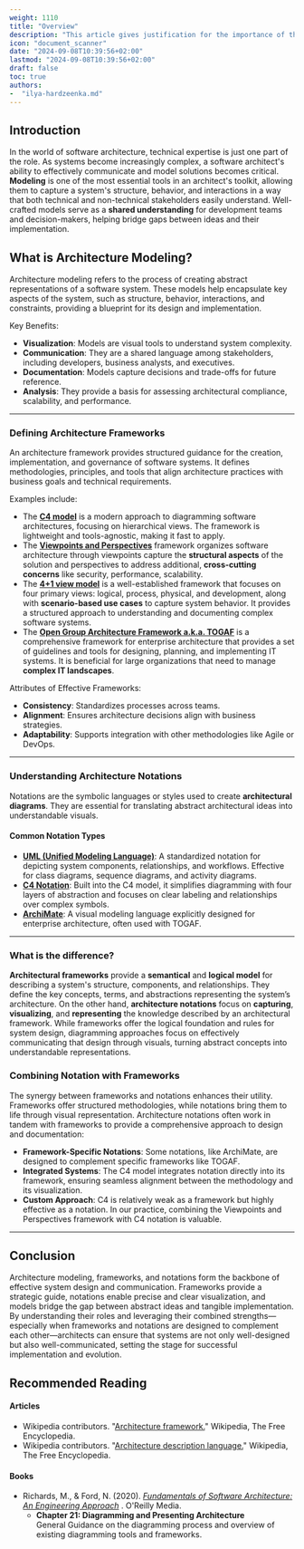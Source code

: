 ```yaml
---
weight: 1110
title: "Overview"
description: "This article gives justification for the importance of the skills listed in the chapter."
icon: "document_scanner"
date: "2024-09-08T10:39:56+02:00"
lastmod: "2024-09-08T10:39:56+02:00"
draft: false
toc: true
authors:
-  "ilya-hardzeenka.md"
---
```


## Introduction

In the world of software architecture, technical expertise is just one part of the role. As systems become increasingly complex, a software architect's ability
to effectively communicate and model solutions becomes critical. **Modeling** is one of the most essential tools in an architect's toolkit, allowing them to capture a system's structure, behavior, and interactions in a way that both technical and non-technical stakeholders easily understand. Well-crafted models serve as a **shared understanding** for development teams and decision-makers, helping bridge gaps between ideas and their implementation.

## What is Architecture Modeling?

Architecture modeling refers to the process of creating abstract representations of a software system. These models help encapsulate key aspects of the system, such as structure, behavior, interactions, and constraints, providing a blueprint for its design and implementation.

Key Benefits:

* **Visualization**: Models are visual tools to understand system complexity.
* **Communication**: They are a shared language among stakeholders, including developers, business analysts, and executives.
* **Documentation**: Models capture decisions and trade-offs for future reference.
* **Analysis**: They provide a basis for assessing architectural compliance, scalability, and performance.

---

### Defining Architecture Frameworks

An architecture framework provides structured guidance for the creation, implementation, and governance of software systems. It defines methodologies, principles, and tools that align architecture practices with business goals and technical requirements.

Examples include:

* The **[C4 model](https://c4model.com/introduction)** is a modern approach to diagramming software architectures, focusing on hierarchical views. The framework is lightweight and tools-agnostic, making it fast to apply.
* The **[Viewpoints and Perspectives](https://www.viewpoints-and-perspectives.info/home/book/)** framework organizes software architecture through viewpoints capture the **structural aspects** of the solution and perspectives to address additional, **cross-cutting concerns** like security, performance, scalability.
* The **[4+1 view model](https://www.cs.ubc.ca/~gregor/teaching/papers/4+1view-architecture.pdf)** is a well-established framework that focuses on four primary views: logical, process, physical, and development, along with  **scenario-based use cases** to capture system behavior. It provides a structured approach to understanding and documenting complex software systems.
* The **[Open Group Architecture Framework a.k.a. TOGAF](https://pubs.opengroup.org/togaf-standard/)** is a comprehensive framework for enterprise architecture that provides a set of guidelines and tools for designing, planning, and implementing IT systems. It is beneficial for large organizations that need to manage **complex IT landscapes**.

Attributes of Effective Frameworks:

* **Consistency**: Standardizes processes across teams.
* **Alignment**: Ensures architecture decisions align with business strategies.
* **Adaptability**: Supports integration with other methodologies like Agile or DevOps.

---

### Understanding Architecture Notations

Notations are the symbolic languages or styles used to create **architectural diagrams**. They are essential for translating abstract architectural ideas into understandable visuals.

#### Common Notation Types

* **[UML (Unified Modeling Language)](https://www.conceptdraw.com/How-To-Guide/uml-diagrams)**: A standardized notation for depicting system components, relationships, and workflows. Effective for class diagrams, sequence diagrams, and activity diagrams.
* **[C4 Notation](https://c4model.com/diagrams/notation)**: Built into the C4 model, it simplifies diagramming with four layers of abstraction and focuses on clear labeling and relationships over complex symbols.
* **[ArchiMate](https://pubs.opengroup.org/architecture/archimate3-doc/)**: A visual modeling language explicitly designed for enterprise architecture, often used with TOGAF.

---

### What is the difference?

**Architectural frameworks** provide a **semantical** and **logical model** for describing a system's structure, components, and relationships. They define the
key concepts, terms, and abstractions representing the system’s architecture. On the other hand, **architecture notations** focus on **capturing**,
**visualizing**, and **representing** the knowledge described by an architectural framework. While frameworks offer the logical foundation and rules
for system design, diagramming approaches focus on effectively communicating that design through visuals, turning abstract concepts into understandable representations.

### Combining Notation with Frameworks

The synergy between frameworks and notations enhances their utility. Frameworks offer structured methodologies, while notations bring them to life through visual representation. Architecture notations often work in tandem with frameworks to provide a comprehensive approach to design and documentation:

* **Framework-Specific Notations**: Some notations, like ArchiMate, are designed to complement specific frameworks like TOGAF.
* **Integrated Systems**: The C4 model integrates notation directly into its framework, ensuring seamless alignment between the methodology and its visualization.
* **Custom Approach**: C4 is relatively weak as a framework but highly effective as a notation. In our practice, combining the Viewpoints and Perspectives framework with C4 notation is valuable.

---

## Conclusion

Architecture modeling, frameworks, and notations form the backbone of effective system design and communication. Frameworks provide a strategic guide, notations enable precise and clear visualization, and models bridge the gap between abstract ideas and tangible implementation. By understanding their roles and leveraging their combined strengths—especially when frameworks and notations are designed to complement each other—architects can ensure that systems are not only well-designed but also well-communicated, setting the stage for successful implementation and evolution.

## Recommended Reading

#### Articles

* Wikipedia contributors. "[Architecture framework.](https://en.wikipedia.org/wiki/Architecture_framework)" Wikipedia, The Free Encyclopedia.
* Wikipedia contributors. "[Architecture description language.](https://en.wikipedia.org/wiki/Architecture_description_language)" Wikipedia, The Free Encyclopedia.

#### Books

* Richards, M., & Ford, N. (2020). *[Fundamentals of Software Architecture: An Engineering Approach](https://www.oreilly.com/library/view/fundamentals-of-software/9781492043447/)* . O'Reilly Media.
  * **Chapter 21: Diagramming and Presenting Architecture**\
    General Guidance on the diagramming process and overview of existing diagramming
    tools and frameworks.
